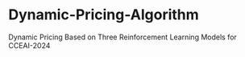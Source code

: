 # Dynamic-Pricing-Algorithm
Dynamic Pricing Based on Three Reinforcement Learning Models for CCEAI-2024
